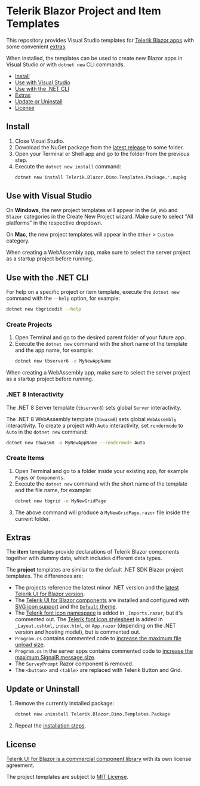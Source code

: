 # Telerik Blazor Project and Item Templates

This repository provides Visual Studio templates for [Telerik Blazor apps](https://www.telerik.com/blazor-ui) with some convenient [extras](#extras).

When installed, the templates can be used to create new Blazor apps in Visual Studio or with `dotnet new` CLI commands.

* [Install](#install)
* [Use with Visual Studio](#use-with-visual-studio)
* [Use with the .NET CLI](#use-with-the-net-cli)
* [Extras](#extras)
* [Update or Uninstall](#update-or-uninstall)
* [License](#license)

## Install

1. Close Visual Studio.
1. Download the NuGet package from the [latest release](https://github.com/dimodi/project-templates/releases) to some folder.
1. Open your Terminal or Shell app and go to the folder from the previous step.
1. Execute the `dotnet new install` command:
    ```sh
    dotnet new install Telerik.Blazor.Dimo.Templates.Package.*.nupkg
    ```

## Use with Visual Studio

On **Windows**, the new project templates will appear in the `C#`, `Web` and `Blazor` categories in the Create New Project wizard. Make sure to select "All platforms" in the respective dropdown.

On **Mac**, the new project templates will appear in the `Other` &gt; `Custom` category.

When creating a WebAssembly app, make sure to select the server project as a startup project before running.

## Use with the .NET CLI

For help on a specific project or item template, execute the `dotnet new` command with the `--help` option, for example:

```sh
dotnet new tbgridedit --help
```

### Create Projects

1. Open Terminal and go to the desired parent folder of your future app.
1. Execute the `dotnet new` command with the short name of the template and the app name, for example:
    ```sh
    dotnet new tbserver6 -o MyNewAppName
    ```

When creating a WebAssembly app, make sure to select the server project as a startup project before running.

### .NET 8 Interactivity

The .NET 8 Server template (`tbserver8`) sets global `Server` interactivity.

The .NET 8 WebAssembly template (`tbwasm8`) sets global `WebAssembly` interactivity. To create a project with `Auto` interactivity, set `rendermode` to `Auto` in the `dotnet new` command:

```sh
dotnet new tbwasm8 -o MyNewAppName --rendermode Auto
```

### Create Items

1. Open Terminal and go to a folder inside your existing app, for example `Pages` or `Components`.
1. Execute the `dotnet new` command with the short name of the template and the file name, for example:
    ```sh
    dotnet new tbgrid -n MyNewGridPаge
    ```
1. The above command will produce a `MyNewGridPаge.razor` file inside the current folder.

## Extras

The **item** templates provide declarations of Telerik Blazor components together with dummy data, which includes different data types.

The **project** templates are similar to the default .NET SDK Blazor project templates. The differences are:

* The projects reference the latest minor .NET version and the [latest Telerik UI for Blazor version](https://www.telerik.com/support/whats-new/blazor-ui/release-history).
* The [Telerik UI for Blazor components](https://docs.telerik.com/blazor-ui/introduction#getting-started) are installed and configured with [SVG icon support](https://docs.telerik.com/blazor-ui/common-features/icons) and the [`Default` theme](https://docs.telerik.com/blazor-ui/styling-and-themes/overview).
* The [Telerik font icon namespace](https://docs.telerik.com/blazor-ui/common-features/icons#icon-namespaces) is added in `_Imports.razor`, but it's commented out. The [Telerik font icon stylesheet](https://docs.telerik.com/blazor-ui/common-features/icons#font-icon-stylesheet) is added in `_Layout.cshtml`, `index.html`, or `App.razor` (depending on the .NET version and hosting model), but is commented out.
* `Program.cs` contains commented code to [increase the maximum file upload size](https://docs.telerik.com/blazor-ui/components/upload/overview#large-file-uploads).
* `Program.cs` in the server apps contains commented code to [increase the maximum SignalR message size](https://docs.telerik.com/blazor-ui/knowledge-base/common-increase-signalr-max-message-size).
* The `SurveyPrompt` Razor component is removed.
* The `<button>` and `<table>` are replaced with Telerik Button and Grid.

## Update or Uninstall

1. Remove the currently installed package:
    ```sh
    dotnet new uninstall Telerik.Blazor.Dimo.Templates.Package
    ```
1. Repeat the [installation steps](#install).

## License

[Telerik UI for Blazor is a commercial component library](https://www.telerik.com/purchase/license-agreement/blazor-ui) with its own license agreement.

The project templates are subject to [MIT License](LICENSE).
